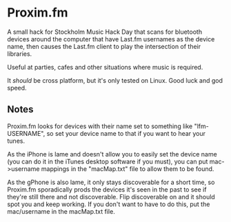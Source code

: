 Proxim.fm
=========

A small hack for Stockholm Music Hack Day that scans for bluetooth devices around the 
computer that have Last.fm usernames as the device name, then causes the Last.fm
client to play the intersection of their libraries.

Useful at parties, cafes and other situations where music is required.

It _should_ be cross platform, but it's only tested on Linux. Good luck and god speed.

Notes
-----

Proxim.fm looks for devices with their name set to something like "lfm-USERNAME", so
set your device name to that if you want to hear your tunes.

As the iPhone is lame and doesn't allow you to easily set the device name (you can do
it in the iTunes desktop software if you must), you can put mac->username mappings
in the "macMap.txt" file to allow them to be found.

As the gPhone is also lame, it only stays discoverable for a short time, so Proxim.fm
sporadically prods the devices it's seen in the past to see if they're still there
and not discoverable. Flip discoverable on and it should spot you and keep working.
If you don't want to have to do this, put the mac/username in the macMap.txt file.
